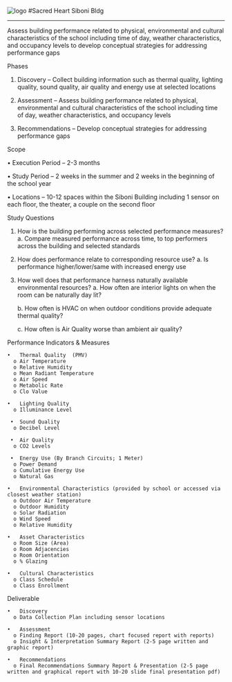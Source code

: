 ![logo](http://hallwithheart.weebly.com/uploads/2/6/7/2/26728788/5481110_orig.jpg)  #Sacred Heart Siboni Bldg 
****

Assess building performance related to physical, environmental and cultural characteristics of the school including time of day, weather characteristics, and occupancy levels to develop conceptual strategies for addressing performance gaps

Phases

1)	Discovery – Collect building information such as thermal quality, lighting quality, sound quality, air quality and energy use at selected locations

2)	Assessment – Assess building performance related to physical, environmental and cultural characteristics of the school including time of day, weather characteristics, and occupancy levels

3)	Recommendations – Develop conceptual strategies for addressing performance gaps

Scope

•	Execution Period – 2-3 months

•	Study Period – 2 weeks in the summer and 2 weeks in the beginning of the school year

•	Locations – 10-12 spaces within the Siboni Building including 1 sensor on each floor, the theater, a couple on the second floor

Study Questions

1)	How is the building performing across selected performance measures?
    a.	Compare measured performance across time, to top performers across the building and selected standards
    
2)	How does performance relate to corresponding resource use?
    a.	Is performance higher/lower/same with increased energy use
    
3)	How well does that performance harness naturally available environmental resources?
    a.	How often are interior lights on when the room can be naturally day lit?
    
    b.	How often is HVAC on when outdoor conditions provide adequate thermal quality?

    c.	How often is Air Quality worse than ambient air quality?

Performance Indicators & Measures

    •	Thermal Quality  (PMV)
      o	Air Temperature
      o	Relative Humidity
      o	Mean Radiant Temperature
      o	Air Speed
      o	Metabolic Rate
      o	Clo Value

    •	Lighting Quality
      o	Illuminance Level
      
     •	Sound Quality
      o	Decibel Level
      
     •	Air Quality
      o	CO2 Levels

     •	Energy Use (By Branch Circuits; 1 Meter)
      o	Power Demand
      o	Cumulative Energy Use
      o	Natural Gas

    •	Environmental Characteristics (provided by school or accessed via closest weather station)
      o	Outdoor Air Temperature
      o	Outdoor Humidity
      o	Solar Radiation 
      o	Wind Speed
      o	Relative Humidity
      
    •	Asset Characteristics
      o	Room Size (Area)
      o	Room Adjacencies 
      o	Room Orientation
      o	% Glazing
      
    •	Cultural Characteristics
      o	Class Schedule
      o	Class Enrollment

Deliverable

    •	Discovery
      o	Data Collection Plan including sensor locations
      
    •	Assessment
      o	Finding Report (10-20 pages, chart focused report with reports)
      o	Insight & Interpretation Summary Report (2-5 page written and graphic report)
      
    •	Recommendations
      o	Final Recommendations Summary Report & Presentation (2-5 page written and graphical report with 10-20 slide final presentation pdf)

